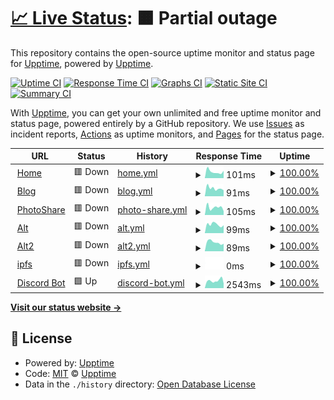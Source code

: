 # [📈 Live Status](https://status.saxobroko.com): <!--live status--> **🟧 Partial outage**

This repository contains the open-source uptime monitor and status page for [Upptime](https://upptime.js.org), powered by [Upptime](https://github.com/upptime/upptime).

[![Uptime CI](https://github.com/saxobroko/SaxoStatus/workflows/Uptime%20CI/badge.svg)](https://github.com/upptime/upptime/actions?query=workflow%3A%22Uptime+CI%22)
[![Response Time CI](https://github.com/saxobroko/SaxoStatus/workflows/Response%20Time%20CI/badge.svg)](https://github.com/upptime/upptime/actions?query=workflow%3A%22Response+Time+CI%22)
[![Graphs CI](https://github.com/saxobroko/SaxoStatus/workflows/Graphs%20CI/badge.svg)](https://github.com/upptime/upptime/actions?query=workflow%3A%22Graphs+CI%22)
[![Static Site CI](https://github.com/saxobroko/SaxoStatus/workflows/Static%20Site%20CI/badge.svg)](https://github.com/upptime/upptime/actions?query=workflow%3A%22Static+Site+CI%22)
[![Summary CI](https://github.com/saxobroko/SaxoStatus/workflows/Summary%20CI/badge.svg)](https://github.com/upptime/upptime/actions?query=workflow%3A%22Summary+CI%22)

With [Upptime](https://upptime.js.org), you can get your own unlimited and free uptime monitor and status page, powered entirely by a GitHub repository. We use [Issues](https://github.com/upptime/upptime/issues) as incident reports, [Actions](https://github.com/upptime/upptime/actions) as uptime monitors, and [Pages](https://status.saxobroko.com) for the status page.

<!--start: status pages-->
<!-- This summary is generated by Upptime (https://github.com/upptime/upptime) -->
<!-- Do not edit this manually, your changes will be overwritten -->
<!-- prettier-ignore -->
| URL | Status | History | Response Time | Uptime |
| --- | ------ | ------- | ------------- | ------ |
| <img alt="" src="https://favicons.githubusercontent.com/saxobroko.com" height="13"> [Home](https://saxobroko.com) | 🟥 Down | [home.yml](https://github.com/saxobroko/SaxoStatus/commits/HEAD/history/home.yml) | <details><summary><img alt="Response time graph" src="./graphs/home/response-time-week.png" height="20"> 101ms</summary><br><a href="https://status.saxobroko.com/history/home"><img alt="Response time 119" src="https://img.shields.io/endpoint?url=https%3A%2F%2Fraw.githubusercontent.com%2Fsaxobroko%2FSaxoStatus%2FHEAD%2Fapi%2Fhome%2Fresponse-time.json"></a><br><a href="https://status.saxobroko.com/history/home"><img alt="24-hour response time 108" src="https://img.shields.io/endpoint?url=https%3A%2F%2Fraw.githubusercontent.com%2Fsaxobroko%2FSaxoStatus%2FHEAD%2Fapi%2Fhome%2Fresponse-time-day.json"></a><br><a href="https://status.saxobroko.com/history/home"><img alt="7-day response time 101" src="https://img.shields.io/endpoint?url=https%3A%2F%2Fraw.githubusercontent.com%2Fsaxobroko%2FSaxoStatus%2FHEAD%2Fapi%2Fhome%2Fresponse-time-week.json"></a><br><a href="https://status.saxobroko.com/history/home"><img alt="30-day response time 105" src="https://img.shields.io/endpoint?url=https%3A%2F%2Fraw.githubusercontent.com%2Fsaxobroko%2FSaxoStatus%2FHEAD%2Fapi%2Fhome%2Fresponse-time-month.json"></a><br><a href="https://status.saxobroko.com/history/home"><img alt="1-year response time 119" src="https://img.shields.io/endpoint?url=https%3A%2F%2Fraw.githubusercontent.com%2Fsaxobroko%2FSaxoStatus%2FHEAD%2Fapi%2Fhome%2Fresponse-time-year.json"></a></details> | <details><summary><a href="https://status.saxobroko.com/history/home">100.00%</a></summary><a href="https://status.saxobroko.com/history/home"><img alt="All-time uptime 100.00%" src="https://img.shields.io/endpoint?url=https%3A%2F%2Fraw.githubusercontent.com%2Fsaxobroko%2FSaxoStatus%2FHEAD%2Fapi%2Fhome%2Fuptime.json"></a><br><a href="https://status.saxobroko.com/history/home"><img alt="24-hour uptime 100.00%" src="https://img.shields.io/endpoint?url=https%3A%2F%2Fraw.githubusercontent.com%2Fsaxobroko%2FSaxoStatus%2FHEAD%2Fapi%2Fhome%2Fuptime-day.json"></a><br><a href="https://status.saxobroko.com/history/home"><img alt="7-day uptime 100.00%" src="https://img.shields.io/endpoint?url=https%3A%2F%2Fraw.githubusercontent.com%2Fsaxobroko%2FSaxoStatus%2FHEAD%2Fapi%2Fhome%2Fuptime-week.json"></a><br><a href="https://status.saxobroko.com/history/home"><img alt="30-day uptime 100.00%" src="https://img.shields.io/endpoint?url=https%3A%2F%2Fraw.githubusercontent.com%2Fsaxobroko%2FSaxoStatus%2FHEAD%2Fapi%2Fhome%2Fuptime-month.json"></a><br><a href="https://status.saxobroko.com/history/home"><img alt="1-year uptime 100.00%" src="https://img.shields.io/endpoint?url=https%3A%2F%2Fraw.githubusercontent.com%2Fsaxobroko%2FSaxoStatus%2FHEAD%2Fapi%2Fhome%2Fuptime-year.json"></a></details>
| <img alt="" src="https://favicons.githubusercontent.com/blog.saxobroko.com" height="13"> [Blog](https://blog.saxobroko.com) | 🟥 Down | [blog.yml](https://github.com/saxobroko/SaxoStatus/commits/HEAD/history/blog.yml) | <details><summary><img alt="Response time graph" src="./graphs/blog/response-time-week.png" height="20"> 91ms</summary><br><a href="https://status.saxobroko.com/history/blog"><img alt="Response time 125" src="https://img.shields.io/endpoint?url=https%3A%2F%2Fraw.githubusercontent.com%2Fsaxobroko%2FSaxoStatus%2FHEAD%2Fapi%2Fblog%2Fresponse-time.json"></a><br><a href="https://status.saxobroko.com/history/blog"><img alt="24-hour response time 86" src="https://img.shields.io/endpoint?url=https%3A%2F%2Fraw.githubusercontent.com%2Fsaxobroko%2FSaxoStatus%2FHEAD%2Fapi%2Fblog%2Fresponse-time-day.json"></a><br><a href="https://status.saxobroko.com/history/blog"><img alt="7-day response time 91" src="https://img.shields.io/endpoint?url=https%3A%2F%2Fraw.githubusercontent.com%2Fsaxobroko%2FSaxoStatus%2FHEAD%2Fapi%2Fblog%2Fresponse-time-week.json"></a><br><a href="https://status.saxobroko.com/history/blog"><img alt="30-day response time 97" src="https://img.shields.io/endpoint?url=https%3A%2F%2Fraw.githubusercontent.com%2Fsaxobroko%2FSaxoStatus%2FHEAD%2Fapi%2Fblog%2Fresponse-time-month.json"></a><br><a href="https://status.saxobroko.com/history/blog"><img alt="1-year response time 125" src="https://img.shields.io/endpoint?url=https%3A%2F%2Fraw.githubusercontent.com%2Fsaxobroko%2FSaxoStatus%2FHEAD%2Fapi%2Fblog%2Fresponse-time-year.json"></a></details> | <details><summary><a href="https://status.saxobroko.com/history/blog">100.00%</a></summary><a href="https://status.saxobroko.com/history/blog"><img alt="All-time uptime 100.00%" src="https://img.shields.io/endpoint?url=https%3A%2F%2Fraw.githubusercontent.com%2Fsaxobroko%2FSaxoStatus%2FHEAD%2Fapi%2Fblog%2Fuptime.json"></a><br><a href="https://status.saxobroko.com/history/blog"><img alt="24-hour uptime 100.00%" src="https://img.shields.io/endpoint?url=https%3A%2F%2Fraw.githubusercontent.com%2Fsaxobroko%2FSaxoStatus%2FHEAD%2Fapi%2Fblog%2Fuptime-day.json"></a><br><a href="https://status.saxobroko.com/history/blog"><img alt="7-day uptime 100.00%" src="https://img.shields.io/endpoint?url=https%3A%2F%2Fraw.githubusercontent.com%2Fsaxobroko%2FSaxoStatus%2FHEAD%2Fapi%2Fblog%2Fuptime-week.json"></a><br><a href="https://status.saxobroko.com/history/blog"><img alt="30-day uptime 100.00%" src="https://img.shields.io/endpoint?url=https%3A%2F%2Fraw.githubusercontent.com%2Fsaxobroko%2FSaxoStatus%2FHEAD%2Fapi%2Fblog%2Fuptime-month.json"></a><br><a href="https://status.saxobroko.com/history/blog"><img alt="1-year uptime 100.00%" src="https://img.shields.io/endpoint?url=https%3A%2F%2Fraw.githubusercontent.com%2Fsaxobroko%2FSaxoStatus%2FHEAD%2Fapi%2Fblog%2Fuptime-year.json"></a></details>
| <img alt="" src="https://favicons.githubusercontent.com/share.saxobroko.com" height="13"> [PhotoShare](https://share.saxobroko.com) | 🟥 Down | [photo-share.yml](https://github.com/saxobroko/SaxoStatus/commits/HEAD/history/photo-share.yml) | <details><summary><img alt="Response time graph" src="./graphs/photo-share/response-time-week.png" height="20"> 105ms</summary><br><a href="https://status.saxobroko.com/history/photo-share"><img alt="Response time 105" src="https://img.shields.io/endpoint?url=https%3A%2F%2Fraw.githubusercontent.com%2Fsaxobroko%2FSaxoStatus%2FHEAD%2Fapi%2Fphoto-share%2Fresponse-time.json"></a><br><a href="https://status.saxobroko.com/history/photo-share"><img alt="24-hour response time 132" src="https://img.shields.io/endpoint?url=https%3A%2F%2Fraw.githubusercontent.com%2Fsaxobroko%2FSaxoStatus%2FHEAD%2Fapi%2Fphoto-share%2Fresponse-time-day.json"></a><br><a href="https://status.saxobroko.com/history/photo-share"><img alt="7-day response time 105" src="https://img.shields.io/endpoint?url=https%3A%2F%2Fraw.githubusercontent.com%2Fsaxobroko%2FSaxoStatus%2FHEAD%2Fapi%2Fphoto-share%2Fresponse-time-week.json"></a><br><a href="https://status.saxobroko.com/history/photo-share"><img alt="30-day response time 86" src="https://img.shields.io/endpoint?url=https%3A%2F%2Fraw.githubusercontent.com%2Fsaxobroko%2FSaxoStatus%2FHEAD%2Fapi%2Fphoto-share%2Fresponse-time-month.json"></a><br><a href="https://status.saxobroko.com/history/photo-share"><img alt="1-year response time 104" src="https://img.shields.io/endpoint?url=https%3A%2F%2Fraw.githubusercontent.com%2Fsaxobroko%2FSaxoStatus%2FHEAD%2Fapi%2Fphoto-share%2Fresponse-time-year.json"></a></details> | <details><summary><a href="https://status.saxobroko.com/history/photo-share">100.00%</a></summary><a href="https://status.saxobroko.com/history/photo-share"><img alt="All-time uptime 100.00%" src="https://img.shields.io/endpoint?url=https%3A%2F%2Fraw.githubusercontent.com%2Fsaxobroko%2FSaxoStatus%2FHEAD%2Fapi%2Fphoto-share%2Fuptime.json"></a><br><a href="https://status.saxobroko.com/history/photo-share"><img alt="24-hour uptime 100.00%" src="https://img.shields.io/endpoint?url=https%3A%2F%2Fraw.githubusercontent.com%2Fsaxobroko%2FSaxoStatus%2FHEAD%2Fapi%2Fphoto-share%2Fuptime-day.json"></a><br><a href="https://status.saxobroko.com/history/photo-share"><img alt="7-day uptime 100.00%" src="https://img.shields.io/endpoint?url=https%3A%2F%2Fraw.githubusercontent.com%2Fsaxobroko%2FSaxoStatus%2FHEAD%2Fapi%2Fphoto-share%2Fuptime-week.json"></a><br><a href="https://status.saxobroko.com/history/photo-share"><img alt="30-day uptime 100.00%" src="https://img.shields.io/endpoint?url=https%3A%2F%2Fraw.githubusercontent.com%2Fsaxobroko%2FSaxoStatus%2FHEAD%2Fapi%2Fphoto-share%2Fuptime-month.json"></a><br><a href="https://status.saxobroko.com/history/photo-share"><img alt="1-year uptime 100.00%" src="https://img.shields.io/endpoint?url=https%3A%2F%2Fraw.githubusercontent.com%2Fsaxobroko%2FSaxoStatus%2FHEAD%2Fapi%2Fphoto-share%2Fuptime-year.json"></a></details>
| <img alt="" src="https://favicons.githubusercontent.com/alt.saxobroko.com" height="13"> [Alt](https://alt.saxobroko.com) | 🟥 Down | [alt.yml](https://github.com/saxobroko/SaxoStatus/commits/HEAD/history/alt.yml) | <details><summary><img alt="Response time graph" src="./graphs/alt/response-time-week.png" height="20"> 99ms</summary><br><a href="https://status.saxobroko.com/history/alt"><img alt="Response time 103" src="https://img.shields.io/endpoint?url=https%3A%2F%2Fraw.githubusercontent.com%2Fsaxobroko%2FSaxoStatus%2FHEAD%2Fapi%2Falt%2Fresponse-time.json"></a><br><a href="https://status.saxobroko.com/history/alt"><img alt="24-hour response time 99" src="https://img.shields.io/endpoint?url=https%3A%2F%2Fraw.githubusercontent.com%2Fsaxobroko%2FSaxoStatus%2FHEAD%2Fapi%2Falt%2Fresponse-time-day.json"></a><br><a href="https://status.saxobroko.com/history/alt"><img alt="7-day response time 99" src="https://img.shields.io/endpoint?url=https%3A%2F%2Fraw.githubusercontent.com%2Fsaxobroko%2FSaxoStatus%2FHEAD%2Fapi%2Falt%2Fresponse-time-week.json"></a><br><a href="https://status.saxobroko.com/history/alt"><img alt="30-day response time 90" src="https://img.shields.io/endpoint?url=https%3A%2F%2Fraw.githubusercontent.com%2Fsaxobroko%2FSaxoStatus%2FHEAD%2Fapi%2Falt%2Fresponse-time-month.json"></a><br><a href="https://status.saxobroko.com/history/alt"><img alt="1-year response time 103" src="https://img.shields.io/endpoint?url=https%3A%2F%2Fraw.githubusercontent.com%2Fsaxobroko%2FSaxoStatus%2FHEAD%2Fapi%2Falt%2Fresponse-time-year.json"></a></details> | <details><summary><a href="https://status.saxobroko.com/history/alt">100.00%</a></summary><a href="https://status.saxobroko.com/history/alt"><img alt="All-time uptime 100.00%" src="https://img.shields.io/endpoint?url=https%3A%2F%2Fraw.githubusercontent.com%2Fsaxobroko%2FSaxoStatus%2FHEAD%2Fapi%2Falt%2Fuptime.json"></a><br><a href="https://status.saxobroko.com/history/alt"><img alt="24-hour uptime 100.00%" src="https://img.shields.io/endpoint?url=https%3A%2F%2Fraw.githubusercontent.com%2Fsaxobroko%2FSaxoStatus%2FHEAD%2Fapi%2Falt%2Fuptime-day.json"></a><br><a href="https://status.saxobroko.com/history/alt"><img alt="7-day uptime 100.00%" src="https://img.shields.io/endpoint?url=https%3A%2F%2Fraw.githubusercontent.com%2Fsaxobroko%2FSaxoStatus%2FHEAD%2Fapi%2Falt%2Fuptime-week.json"></a><br><a href="https://status.saxobroko.com/history/alt"><img alt="30-day uptime 100.00%" src="https://img.shields.io/endpoint?url=https%3A%2F%2Fraw.githubusercontent.com%2Fsaxobroko%2FSaxoStatus%2FHEAD%2Fapi%2Falt%2Fuptime-month.json"></a><br><a href="https://status.saxobroko.com/history/alt"><img alt="1-year uptime 100.00%" src="https://img.shields.io/endpoint?url=https%3A%2F%2Fraw.githubusercontent.com%2Fsaxobroko%2FSaxoStatus%2FHEAD%2Fapi%2Falt%2Fuptime-year.json"></a></details>
| <img alt="" src="https://favicons.githubusercontent.com/alt2.saxobroko.com" height="13"> [Alt2](https://alt2.saxobroko.com) | 🟥 Down | [alt2.yml](https://github.com/saxobroko/SaxoStatus/commits/HEAD/history/alt2.yml) | <details><summary><img alt="Response time graph" src="./graphs/alt2/response-time-week.png" height="20"> 89ms</summary><br><a href="https://status.saxobroko.com/history/alt2"><img alt="Response time 95" src="https://img.shields.io/endpoint?url=https%3A%2F%2Fraw.githubusercontent.com%2Fsaxobroko%2FSaxoStatus%2FHEAD%2Fapi%2Falt2%2Fresponse-time.json"></a><br><a href="https://status.saxobroko.com/history/alt2"><img alt="24-hour response time 64" src="https://img.shields.io/endpoint?url=https%3A%2F%2Fraw.githubusercontent.com%2Fsaxobroko%2FSaxoStatus%2FHEAD%2Fapi%2Falt2%2Fresponse-time-day.json"></a><br><a href="https://status.saxobroko.com/history/alt2"><img alt="7-day response time 89" src="https://img.shields.io/endpoint?url=https%3A%2F%2Fraw.githubusercontent.com%2Fsaxobroko%2FSaxoStatus%2FHEAD%2Fapi%2Falt2%2Fresponse-time-week.json"></a><br><a href="https://status.saxobroko.com/history/alt2"><img alt="30-day response time 86" src="https://img.shields.io/endpoint?url=https%3A%2F%2Fraw.githubusercontent.com%2Fsaxobroko%2FSaxoStatus%2FHEAD%2Fapi%2Falt2%2Fresponse-time-month.json"></a><br><a href="https://status.saxobroko.com/history/alt2"><img alt="1-year response time 95" src="https://img.shields.io/endpoint?url=https%3A%2F%2Fraw.githubusercontent.com%2Fsaxobroko%2FSaxoStatus%2FHEAD%2Fapi%2Falt2%2Fresponse-time-year.json"></a></details> | <details><summary><a href="https://status.saxobroko.com/history/alt2">100.00%</a></summary><a href="https://status.saxobroko.com/history/alt2"><img alt="All-time uptime 100.00%" src="https://img.shields.io/endpoint?url=https%3A%2F%2Fraw.githubusercontent.com%2Fsaxobroko%2FSaxoStatus%2FHEAD%2Fapi%2Falt2%2Fuptime.json"></a><br><a href="https://status.saxobroko.com/history/alt2"><img alt="24-hour uptime 100.00%" src="https://img.shields.io/endpoint?url=https%3A%2F%2Fraw.githubusercontent.com%2Fsaxobroko%2FSaxoStatus%2FHEAD%2Fapi%2Falt2%2Fuptime-day.json"></a><br><a href="https://status.saxobroko.com/history/alt2"><img alt="7-day uptime 100.00%" src="https://img.shields.io/endpoint?url=https%3A%2F%2Fraw.githubusercontent.com%2Fsaxobroko%2FSaxoStatus%2FHEAD%2Fapi%2Falt2%2Fuptime-week.json"></a><br><a href="https://status.saxobroko.com/history/alt2"><img alt="30-day uptime 100.00%" src="https://img.shields.io/endpoint?url=https%3A%2F%2Fraw.githubusercontent.com%2Fsaxobroko%2FSaxoStatus%2FHEAD%2Fapi%2Falt2%2Fuptime-month.json"></a><br><a href="https://status.saxobroko.com/history/alt2"><img alt="1-year uptime 100.00%" src="https://img.shields.io/endpoint?url=https%3A%2F%2Fraw.githubusercontent.com%2Fsaxobroko%2FSaxoStatus%2FHEAD%2Fapi%2Falt2%2Fuptime-year.json"></a></details>
| <img alt="" src="https://favicons.githubusercontent.com/ipfs.saxobroko.com" height="13"> [ipfs](https://ipfs.saxobroko.com) | 🟥 Down | [ipfs.yml](https://github.com/saxobroko/SaxoStatus/commits/HEAD/history/ipfs.yml) | <details><summary><img alt="Response time graph" src="./graphs/ipfs/response-time-week.png" height="20"> 0ms</summary><br><a href="https://status.saxobroko.com/history/ipfs"><img alt="Response time 692" src="https://img.shields.io/endpoint?url=https%3A%2F%2Fraw.githubusercontent.com%2Fsaxobroko%2FSaxoStatus%2FHEAD%2Fapi%2Fipfs%2Fresponse-time.json"></a><br><a href="https://status.saxobroko.com/history/ipfs"><img alt="24-hour response time 0" src="https://img.shields.io/endpoint?url=https%3A%2F%2Fraw.githubusercontent.com%2Fsaxobroko%2FSaxoStatus%2FHEAD%2Fapi%2Fipfs%2Fresponse-time-day.json"></a><br><a href="https://status.saxobroko.com/history/ipfs"><img alt="7-day response time 0" src="https://img.shields.io/endpoint?url=https%3A%2F%2Fraw.githubusercontent.com%2Fsaxobroko%2FSaxoStatus%2FHEAD%2Fapi%2Fipfs%2Fresponse-time-week.json"></a><br><a href="https://status.saxobroko.com/history/ipfs"><img alt="30-day response time 0" src="https://img.shields.io/endpoint?url=https%3A%2F%2Fraw.githubusercontent.com%2Fsaxobroko%2FSaxoStatus%2FHEAD%2Fapi%2Fipfs%2Fresponse-time-month.json"></a><br><a href="https://status.saxobroko.com/history/ipfs"><img alt="1-year response time 692" src="https://img.shields.io/endpoint?url=https%3A%2F%2Fraw.githubusercontent.com%2Fsaxobroko%2FSaxoStatus%2FHEAD%2Fapi%2Fipfs%2Fresponse-time-year.json"></a></details> | <details><summary><a href="https://status.saxobroko.com/history/ipfs">100.00%</a></summary><a href="https://status.saxobroko.com/history/ipfs"><img alt="All-time uptime 100.00%" src="https://img.shields.io/endpoint?url=https%3A%2F%2Fraw.githubusercontent.com%2Fsaxobroko%2FSaxoStatus%2FHEAD%2Fapi%2Fipfs%2Fuptime.json"></a><br><a href="https://status.saxobroko.com/history/ipfs"><img alt="24-hour uptime 100.00%" src="https://img.shields.io/endpoint?url=https%3A%2F%2Fraw.githubusercontent.com%2Fsaxobroko%2FSaxoStatus%2FHEAD%2Fapi%2Fipfs%2Fuptime-day.json"></a><br><a href="https://status.saxobroko.com/history/ipfs"><img alt="7-day uptime 100.00%" src="https://img.shields.io/endpoint?url=https%3A%2F%2Fraw.githubusercontent.com%2Fsaxobroko%2FSaxoStatus%2FHEAD%2Fapi%2Fipfs%2Fuptime-week.json"></a><br><a href="https://status.saxobroko.com/history/ipfs"><img alt="30-day uptime 100.00%" src="https://img.shields.io/endpoint?url=https%3A%2F%2Fraw.githubusercontent.com%2Fsaxobroko%2FSaxoStatus%2FHEAD%2Fapi%2Fipfs%2Fuptime-month.json"></a><br><a href="https://status.saxobroko.com/history/ipfs"><img alt="1-year uptime 100.00%" src="https://img.shields.io/endpoint?url=https%3A%2F%2Fraw.githubusercontent.com%2Fsaxobroko%2FSaxoStatus%2FHEAD%2Fapi%2Fipfs%2Fuptime-year.json"></a></details>
| <img alt="" src="https://favicons.githubusercontent.com/music.saxobroko.com" height="13"> [Discord Bot](https://music.saxobroko.com) | 🟩 Up | [discord-bot.yml](https://github.com/saxobroko/SaxoStatus/commits/HEAD/history/discord-bot.yml) | <details><summary><img alt="Response time graph" src="./graphs/discord-bot/response-time-week.png" height="20"> 2543ms</summary><br><a href="https://status.saxobroko.com/history/discord-bot"><img alt="Response time 599" src="https://img.shields.io/endpoint?url=https%3A%2F%2Fraw.githubusercontent.com%2Fsaxobroko%2FSaxoStatus%2FHEAD%2Fapi%2Fdiscord-bot%2Fresponse-time.json"></a><br><a href="https://status.saxobroko.com/history/discord-bot"><img alt="24-hour response time 6448" src="https://img.shields.io/endpoint?url=https%3A%2F%2Fraw.githubusercontent.com%2Fsaxobroko%2FSaxoStatus%2FHEAD%2Fapi%2Fdiscord-bot%2Fresponse-time-day.json"></a><br><a href="https://status.saxobroko.com/history/discord-bot"><img alt="7-day response time 2543" src="https://img.shields.io/endpoint?url=https%3A%2F%2Fraw.githubusercontent.com%2Fsaxobroko%2FSaxoStatus%2FHEAD%2Fapi%2Fdiscord-bot%2Fresponse-time-week.json"></a><br><a href="https://status.saxobroko.com/history/discord-bot"><img alt="30-day response time 1041" src="https://img.shields.io/endpoint?url=https%3A%2F%2Fraw.githubusercontent.com%2Fsaxobroko%2FSaxoStatus%2FHEAD%2Fapi%2Fdiscord-bot%2Fresponse-time-month.json"></a><br><a href="https://status.saxobroko.com/history/discord-bot"><img alt="1-year response time 599" src="https://img.shields.io/endpoint?url=https%3A%2F%2Fraw.githubusercontent.com%2Fsaxobroko%2FSaxoStatus%2FHEAD%2Fapi%2Fdiscord-bot%2Fresponse-time-year.json"></a></details> | <details><summary><a href="https://status.saxobroko.com/history/discord-bot">100.00%</a></summary><a href="https://status.saxobroko.com/history/discord-bot"><img alt="All-time uptime 100.00%" src="https://img.shields.io/endpoint?url=https%3A%2F%2Fraw.githubusercontent.com%2Fsaxobroko%2FSaxoStatus%2FHEAD%2Fapi%2Fdiscord-bot%2Fuptime.json"></a><br><a href="https://status.saxobroko.com/history/discord-bot"><img alt="24-hour uptime 100.00%" src="https://img.shields.io/endpoint?url=https%3A%2F%2Fraw.githubusercontent.com%2Fsaxobroko%2FSaxoStatus%2FHEAD%2Fapi%2Fdiscord-bot%2Fuptime-day.json"></a><br><a href="https://status.saxobroko.com/history/discord-bot"><img alt="7-day uptime 100.00%" src="https://img.shields.io/endpoint?url=https%3A%2F%2Fraw.githubusercontent.com%2Fsaxobroko%2FSaxoStatus%2FHEAD%2Fapi%2Fdiscord-bot%2Fuptime-week.json"></a><br><a href="https://status.saxobroko.com/history/discord-bot"><img alt="30-day uptime 100.00%" src="https://img.shields.io/endpoint?url=https%3A%2F%2Fraw.githubusercontent.com%2Fsaxobroko%2FSaxoStatus%2FHEAD%2Fapi%2Fdiscord-bot%2Fuptime-month.json"></a><br><a href="https://status.saxobroko.com/history/discord-bot"><img alt="1-year uptime 100.00%" src="https://img.shields.io/endpoint?url=https%3A%2F%2Fraw.githubusercontent.com%2Fsaxobroko%2FSaxoStatus%2FHEAD%2Fapi%2Fdiscord-bot%2Fuptime-year.json"></a></details>

<!--end: status pages-->

[**Visit our status website →**](https://status.saxobroko.com)

## 📄 License

- Powered by: [Upptime](https://github.com/upptime/upptime)
- Code: [MIT](./LICENSE) © [Upptime](https://upptime.js.org)
- Data in the `./history` directory: [Open Database License](https://opendatacommons.org/licenses/odbl/1-0/)
